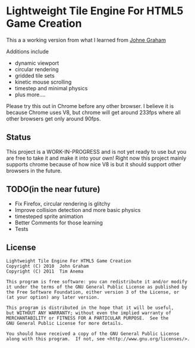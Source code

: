 Lightweight Tile Engine For HTML5 Game Creation=============This a a working version from what I learned from <a href="http://www.johnegraham2.com/web-technology/javascript-2d-tile-engine-canvas-helper-objects/">Johne Graham</a> Additions include* dynamic viewport * circular rendering* gridded tile sets* kinetic mouse scrolling* timestep and minimal physics* plus more.... Please try this out in Chrome before any other browser. I believe it is becauseChrome uses V8, but chrome will get around 233fps where all other browsers get only around 90fps.Status------This project is a WORK-IN-PROGRESS and is not yet ready to use but you are free to take it and make it into your own! Right now this project mainly supports chrome because of how nice V8 isbut it should support other browsers in the future.TODO(in the near future)----* Fix Firefox, circular rendering is glitchy* Improve collision detection and more basic physics* timesteped sprite animation * Better Comments for those learning* TestsLicense -------	Lightweight Tile Engine For HTML5 Game Creation	Copyright (C) 2010  John Graham	Copyright (C) 2011  Tim Anema	This program is free software: you can redistribute it and/or modify	it under the terms of the GNU General Public License as published by	the Free Software Foundation, either version 3 of the License, or	(at your option) any later version.	This program is distributed in the hope that it will be useful,	but WITHOUT ANY WARRANTY; without even the implied warranty of	MERCHANTABILITY or FITNESS FOR A PARTICULAR PURPOSE.  See the	GNU General Public License for more details.	You should have received a copy of the GNU General Public License	along with this program.  If not, see <http://www.gnu.org/licenses/>.